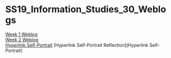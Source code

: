 # SS19_Information_Studies_30_Weblogs
[Week 1 Weblog](Week_1_blog.pdf)  
[Week 2 Weblog](Week_3_blog.pdf)  
[Hyperlink Self-Portrait](hyperlink_project/Hypertext_Project.html)
[Hyperlink Self-Portrait Reflection](Hyperlink Self-Portrait)
